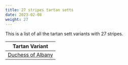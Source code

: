 ```yaml
---
title: 27 stripes tartan setts
date: 2023-02-08
weight: 27
---
```

This is a list of all the tartan sett variants with 27 stripes.

| Tartan Variant |
|---------------|
| [Duchess of Albany](/tartans/r/4/b28/k16/g4/k2/g4/k2/g8/k2/g4/k2/g4/b8/g4/b8/g4/k2/g4/k2/g8/k2/g4/k2/g4/k16/b28/y/4/)||
